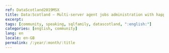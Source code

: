 ```yaml
---
ref: DataScotland2019MSX
title: Data:Scotland – Multi-server agent jobs administration with happy faces and pigeons
excerpt: 
tags: [community, speaking, sqlfamily, datascotland, ":english:"]
categories: [english, community]
lang: en
locale: en-GB
permalink: /:year/:month/:title
---
```

